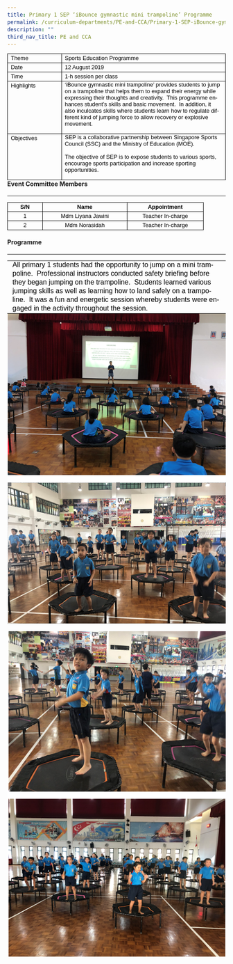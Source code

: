 ```yaml
---
title: Primary 1 SEP ‘iBounce gymnastic mini trampoline’ Programme
permalink: /curriculum-departments/PE-and-CCA/Primary-1-SEP-iBounce-gymnastic-mini-trampoline-Programme/
description: ""
third_nav_title: PE and CCA
---
```

<table style="margin: auto; outline: 0px; padding: 0px; clear: both; border-collapse: collapse; max-width: 100%; width: 474.55pt; border: none;" width="0" align="left" cellpadding="0" cellspacing="0" border="1" class="MsoNormalTable ive_eobj_center"><tbody style="margin: 0px; outline: 0px; padding: 0px;"><tr style="margin: 0px; outline: 0px; padding: 0px;"><td style="margin: 0px; outline: 0px; padding: 0in 5.4pt; width: 98.85pt; border: 1pt solid windowtext;" valign="top" width="132"><p style="margin: 0px; outline: 0px; padding: 0px; line-height: 20px !important; color: rgb(0, 0, 0); font-family: Helvetica; font-size: 13px;" class="MsoNormal"><span style="margin: 0px; outline: 0px; padding: 0px; line-height: 14.95px; font-family: Arial, sans-serif;" lang="EN-SG"><font style="margin: 0px; outline: 0px; padding: 0px;" size="2">Theme</font></span></p></td><td style="margin: 0px; outline: 0px; padding: 0in 5.4pt; width: 375.7pt; border-top: 1pt solid windowtext; border-right: 1pt solid windowtext; border-bottom: 1pt solid windowtext; border-image: initial; border-left: none;" valign="top" width="501"><p style="margin: 0px; outline: 0px; padding: 0px; line-height: 20px !important; color: rgb(0, 0, 0); font-family: Helvetica; font-size: 13px;" class="MsoNormal"><font style="margin: 0px; outline: 0px; padding: 0px;" size="2"><span style="margin: 0px; outline: 0px; padding: 0px; line-height: 14.95px; font-family: Arial, sans-serif;" lang="EN-SG">Sports Education Programme</span><span style="margin: 0px; outline: 0px; padding: 0px; line-height: 14.95px; font-family: Arial, sans-serif;" lang="EN-SG"></span></font></p></td></tr><tr style="margin: 0px; outline: 0px; padding: 0px;"><td style="margin: 0px; outline: 0px; padding: 0in 5.4pt; width: 98.85pt; border-right: 1pt solid windowtext; border-bottom: 1pt solid windowtext; border-left: 1pt solid windowtext; border-image: initial; border-top: none;" valign="top" width="132"><p style="margin: 0px; outline: 0px; padding: 0px; line-height: 20px !important; color: rgb(0, 0, 0); font-family: Helvetica; font-size: 13px;" class="MsoNormal"><span style="margin: 0px; outline: 0px; padding: 0px; line-height: 14.95px; font-family: Arial, sans-serif;" lang="EN-SG"><font style="margin: 0px; outline: 0px; padding: 0px;" size="2">Date</font></span></p></td><td style="margin: 0px; outline: 0px; padding: 0in 5.4pt; width: 375.7pt; border-top: none; border-left: none; border-bottom: 1pt solid windowtext; border-right: 1pt solid windowtext;" valign="top" width="501"><p style="margin: 0px; outline: 0px; padding: 0px; line-height: 20px !important; color: rgb(0, 0, 0); font-family: Helvetica; font-size: 13px;" class="MsoNormal"><span style="margin: 0px; outline: 0px; padding: 0px; line-height: 14.95px; font-family: Arial, sans-serif;" lang="EN-SG"><font style="margin: 0px; outline: 0px; padding: 0px;" size="2">12 August 2019</font></span></p></td></tr><tr style="margin: 0px; outline: 0px; padding: 0px;"><td style="margin: 0px; outline: 0px; padding: 0in 5.4pt; width: 98.85pt; border-right: 1pt solid windowtext; border-bottom: 1pt solid windowtext; border-left: 1pt solid windowtext; border-image: initial; border-top: none;" valign="top" width="132"><p style="margin: 0px; outline: 0px; padding: 0px; line-height: 20px !important; color: rgb(0, 0, 0); font-family: Helvetica; font-size: 13px;" class="MsoNormal"><span style="margin: 0px; outline: 0px; padding: 0px; line-height: 14.95px; font-family: Arial, sans-serif;" lang="EN-SG"><font style="margin: 0px; outline: 0px; padding: 0px;" size="2">Time</font></span></p></td><td style="margin: 0px; outline: 0px; padding: 0in 5.4pt; width: 375.7pt; border-top: none; border-left: none; border-bottom: 1pt solid windowtext; border-right: 1pt solid windowtext;" valign="top" width="501"><p style="margin: 0px; outline: 0px; padding: 0px; line-height: 20px !important; color: rgb(0, 0, 0); font-family: Helvetica; font-size: 13px;" class="MsoNormal"><span style="margin: 0px; outline: 0px; padding: 0px; line-height: 14.95px; font-family: Arial, sans-serif;" lang="EN-SG"><font style="margin: 0px; outline: 0px; padding: 0px;" size="2">1-h session per class</font></span></p></td></tr><tr style="margin: 0px; outline: 0px; padding: 0px;"><td style="margin: 0px; outline: 0px; padding: 0in 5.4pt; width: 98.85pt; border-right: 1pt solid windowtext; border-bottom: 1pt solid windowtext; border-left: 1pt solid windowtext; border-image: initial; border-top: none;" valign="top" width="132"><p style="margin: 0px; outline: 0px; padding: 0px; line-height: 20px !important; color: rgb(0, 0, 0); font-family: Helvetica; font-size: 13px;" class="MsoNormal"><span style="margin: 0px; outline: 0px; padding: 0px; line-height: 14.95px; font-family: Arial, sans-serif;" lang="EN-SG"><font style="margin: 0px; outline: 0px; padding: 0px;" size="2">Highlights</font></span></p></td><td style="margin: 0px; outline: 0px; padding: 0in 5.4pt; width: 375.7pt; border-top: none; border-left: none; border-bottom: 1pt solid windowtext; border-right: 1pt solid windowtext;" valign="top" width="501"><p style="margin: 0px 0px 0.0001pt; outline: 0px; padding: 0px; line-height: normal; color: rgb(0, 0, 0); font-family: Helvetica; font-size: 13px;" class="MsoNormal"><span style="margin: 0px; outline: 0px; padding: 0px; font-family: Arial, sans-serif;" lang="EN-SG"><font style="margin: 0px; outline: 0px; padding: 0px;" size="2">‘iBounce gymnastic mini trampoline’ provides students to jump on a trampoline that helps them to expand their energy while expressing their thoughts and creativity.&nbsp; This programme enhances student’s skills and basic movement.&nbsp; In addition, it also inculcates skills where students learn how to regulate different kind of jumping force to allow recovery or explosive movement.</font></span></p><p style="margin: 0px 0px 0.0001pt; outline: 0px; padding: 0px; line-height: normal; color: rgb(0, 0, 0); font-family: Helvetica; font-size: 13px;" class="MsoNormal"><span style="margin: 0px; outline: 0px; padding: 0px; font-family: Arial, sans-serif;" lang="EN-SG"><font style="margin: 0px; outline: 0px; padding: 0px;" size="2">&nbsp;</font></span></p></td></tr><tr style="margin: 0px; outline: 0px; padding: 0px;"><td style="margin: 0px; outline: 0px; padding: 0in 5.4pt; width: 98.85pt; border-right: 1pt solid windowtext; border-bottom: 1pt solid windowtext; border-left: 1pt solid windowtext; border-image: initial; border-top: none;" valign="top" width="132"><p style="margin: 0px; outline: 0px; padding: 0px; line-height: 20px !important; color: rgb(0, 0, 0); font-family: Helvetica; font-size: 13px;" class="MsoNormal"><span style="margin: 0px; outline: 0px; padding: 0px; line-height: 14.95px; font-family: Arial, sans-serif;" lang="EN-SG"><font style="margin: 0px; outline: 0px; padding: 0px;" size="2">Objectives</font></span></p></td><td style="margin: 0px; outline: 0px; padding: 0in 5.4pt; width: 375.7pt; border-top: none; border-left: none; border-bottom: 1pt solid windowtext; border-right: 1pt solid windowtext;" valign="top" width="501"><p style="margin: 0px 0px 0.0001pt; outline: 0px; padding: 0px; line-height: normal; color: rgb(0, 0, 0); font-family: Helvetica; font-size: 13px;" class="MsoNormal"><span style="margin: 0px; outline: 0px; padding: 0px; font-family: Arial, sans-serif;" lang="EN-SG"><font style="margin: 0px; outline: 0px; padding: 0px;" size="2">SEP is a collaborative partnership between Singapore Sports Council (SSC) and the Ministry of Education (MOE).</font></span></p><p style="margin: 0px 0px 0.0001pt; outline: 0px; padding: 0px; line-height: normal; color: rgb(0, 0, 0); font-family: Helvetica; font-size: 13px;" class="MsoNormal"><span style="margin: 0px; outline: 0px; padding: 0px; font-family: Arial, sans-serif;" lang="EN-SG"><font style="margin: 0px; outline: 0px; padding: 0px;" size="2">&nbsp;</font></span></p><p style="margin: 0px 0px 0.0001pt; outline: 0px; padding: 0px; line-height: normal; color: rgb(0, 0, 0); font-family: Helvetica; font-size: 13px;" class="MsoNormal"><span style="margin: 0px; outline: 0px; padding: 0px; font-family: Arial, sans-serif;" lang="EN-SG"><font style="margin: 0px; outline: 0px; padding: 0px;" size="2">The objective of SEP is to expose students to various sports, encourage sports participation and increase sporting opportunities.</font></span></p><p style="margin: 0px 0px 0.0001pt; outline: 0px; padding: 0px; line-height: normal; color: rgb(0, 0, 0); font-family: Helvetica; font-size: 13px;" class="MsoNormal"><span style="margin: 0px; outline: 0px; padding: 0px; font-family: Arial, sans-serif;" lang="EN-SG"><font style="margin: 0px; outline: 0px; padding: 0px;" size="2">&nbsp;</font></span></p></td></tr></tbody></table>

  
  
  
  
  
  
  
  
  
  
  
  

#### Event Committee Members
-----------------------

  

<table style="margin: 0px; outline: 0px; padding: 0px; border-collapse: collapse; max-width: 100%; text-align: center; border: none;" cellpadding="0" cellspacing="0" border="1" class="MsoNormalTable"><tbody style="margin: 0px; outline: 0px; padding: 0px;"><tr style="margin: 0px; outline: 0px; padding: 0px; height: 13.5pt;"><td style="margin: 0px; outline: 0px; padding: 0in 5.4pt; width: 49.1pt; border: 1pt solid windowtext; height: 13.5pt;" valign="top" width="65"><p style="margin: 0px; outline: 0px; padding: 0px; line-height: 20px !important; color: rgb(0, 0, 0); font-family: Helvetica; font-size: 13px; text-align: center;" class="MsoNormal"><span style="margin: 0px; outline: 0px; padding: 0px; line-height: 14.95px; font-family: Arial, sans-serif;" lang="EN-SG"><b style="margin: 0px; outline: 0px; padding: 0px;"><font style="margin: 0px; outline: 0px; padding: 0px;" size="2">S/N</font></b></span></p></td><td style="margin: 0px; outline: 0px; padding: 0in 5.4pt; width: 134.7pt; border-top: 1pt solid windowtext; border-right: 1pt solid windowtext; border-bottom: 1pt solid windowtext; border-image: initial; border-left: none; height: 13.5pt;" valign="top" width="180"><p style="margin: 0px; outline: 0px; padding: 0px; line-height: 20px !important; color: rgb(0, 0, 0); font-family: Helvetica; font-size: 13px; text-align: center;" class="MsoNormal"><span style="margin: 0px; outline: 0px; padding: 0px; line-height: 14.95px; font-family: Arial, sans-serif;" lang="EN-SG"><b style="margin: 0px; outline: 0px; padding: 0px;"><font style="margin: 0px; outline: 0px; padding: 0px;" size="2">Name</font></b></span></p></td><td style="margin: 0px; outline: 0px; padding: 0in 5.4pt; width: 120.75pt; border-top: 1pt solid windowtext; border-right: 1pt solid windowtext; border-bottom: 1pt solid windowtext; border-image: initial; border-left: none; height: 13.5pt;" valign="top" width="161"><p style="margin: 0px; outline: 0px; padding: 0px; line-height: 20px !important; color: rgb(0, 0, 0); font-family: Helvetica; font-size: 13px; text-align: center;" class="MsoNormal"><span style="margin: 0px; outline: 0px; padding: 0px; line-height: 14.95px; font-family: Arial, sans-serif;" lang="EN-SG"><font style="margin: 0px; outline: 0px; padding: 0px;" size="2"><b style="margin: 0px; outline: 0px; padding: 0px;">Appointment</b></font></span></p></td></tr><tr style="margin: 0px; outline: 0px; padding: 0px; height: 3.5pt;"><td style="margin: 0px; outline: 0px; padding: 0in 5.4pt; width: 49.1pt; border-right: 1pt solid windowtext; border-bottom: 1pt solid windowtext; border-left: 1pt solid windowtext; border-image: initial; border-top: none; height: 3.5pt;" valign="top" width="65"><p style="margin: 0px; outline: 0px; padding: 0px; line-height: 20px !important; color: rgb(0, 0, 0); font-family: Helvetica; font-size: 13px;" class="MsoNormal"><span style="margin: 0px; outline: 0px; padding: 0px; line-height: 14.95px; font-family: Arial, sans-serif;" lang="EN-SG"><font style="margin: 0px; outline: 0px; padding: 0px;" size="2">1</font></span></p></td><td style="margin: 0px; outline: 0px; padding: 0in 5.4pt; width: 134.7pt; border-top: none; border-left: none; border-bottom: 1pt solid windowtext; border-right: 1pt solid windowtext; height: 3.5pt;" valign="top" width="180"><p style="margin: 0px; outline: 0px; padding: 0px; line-height: 20px !important; color: rgb(0, 0, 0); font-family: Helvetica; font-size: 13px;" class="MsoNormal"><span style="margin: 0px; outline: 0px; padding: 0px; line-height: 14.95px; font-family: Arial, sans-serif;" lang="EN-SG"><font style="margin: 0px; outline: 0px; padding: 0px;" size="2">Mdm Liyana Jawini</font></span></p></td><td style="margin: 0px; outline: 0px; padding: 0in 5.4pt; width: 120.75pt; border-top: none; border-left: none; border-bottom: 1pt solid windowtext; border-right: 1pt solid windowtext; height: 3.5pt;" valign="top" width="161"><p style="margin: 0px; outline: 0px; padding: 0px; line-height: 20px !important; color: rgb(0, 0, 0); font-family: Helvetica; font-size: 13px;" class="MsoNormal"><span style="margin: 0px; outline: 0px; padding: 0px; line-height: 14.95px; font-family: Arial, sans-serif;" lang="EN-SG"><font style="margin: 0px; outline: 0px; padding: 0px;" size="2">Teacher In-charge</font></span></p></td></tr><tr style="margin: 0px; outline: 0px; padding: 0px;"><td style="margin: 0px; outline: 0px; padding: 0in 5.4pt; width: 49.1pt; border-right: 1pt solid windowtext; border-bottom: 1pt solid windowtext; border-left: 1pt solid windowtext; border-image: initial; border-top: none;" valign="top" width="65"><p style="margin: 0px; outline: 0px; padding: 0px; line-height: 20px !important; color: rgb(0, 0, 0); font-family: Helvetica; font-size: 13px;" class="MsoNormal"><span style="margin: 0px; outline: 0px; padding: 0px; line-height: 14.95px; font-family: Arial, sans-serif;" lang="EN-SG"><font style="margin: 0px; outline: 0px; padding: 0px;" size="2">2</font></span></p></td><td style="margin: 0px; outline: 0px; padding: 0in 5.4pt; width: 134.7pt; border-top: none; border-left: none; border-bottom: 1pt solid windowtext; border-right: 1pt solid windowtext;" valign="top" width="180"><p style="margin: 0px; outline: 0px; padding: 0px; line-height: 20px !important; color: rgb(0, 0, 0); font-family: Helvetica; font-size: 13px;" class="MsoNormal"><span style="margin: 0px; outline: 0px; padding: 0px; line-height: 14.95px; font-family: Arial, sans-serif;" lang="EN-SG"><font style="margin: 0px; outline: 0px; padding: 0px;" size="2">Mdm Norasidah</font></span></p></td><td style="margin: 0px; outline: 0px; padding: 0in 5.4pt; width: 120.75pt; border-top: none; border-left: none; border-bottom: 1pt solid windowtext; border-right: 1pt solid windowtext;" valign="top" width="161"><p style="margin: 0px; outline: 0px; padding: 0px; line-height: 20px !important; color: rgb(0, 0, 0); font-family: Helvetica; font-size: 13px;" class="MsoNormal"><span style="margin: 0px; outline: 0px; padding: 0px; line-height: 14.95px; font-family: Arial, sans-serif;" lang="EN-SG"><font style="margin: 0px; outline: 0px; padding: 0px;" size="2">Teacher In-charge</font><span style="margin: 0px; outline: 0px; padding: 0px; font-size: 12pt;"></span></span></p></td></tr></tbody></table>

#### Programme
---------

<table style="margin: 0px; outline: 0px; padding: 0px; border-collapse: collapse; max-width: 100%;" align="left" cellpadding="0" cellspacing="0"><tbody style="margin: 0px; outline: 0px; padding: 0px;"><tr style="margin: 0px; outline: 0px; padding: 0px;"><td style="margin: 0px; outline: 0px; padding: 0in 9pt;" align="left" valign="top"><p style="margin: 0px; outline: 0px; padding: 0px; line-height: 20px !important; color: rgb(0, 0, 0); font-family: Helvetica; font-size: 13px;" class="MsoNormal"><span style="margin: 0px; outline: 0px; padding: 0px; font-size: 12pt; line-height: 18.4px; font-family: Arial, sans-serif;" lang="EN-SG">All primary 1 students had the opportunity to jump on a mini trampoline.&nbsp; Professional instructors conducted safety briefing before they began jumping on the trampoline.&nbsp; Students learned various jumping skills as well as learning how to land safely on a trampoline.&nbsp; It was a fun and energetic session whereby students were engaged in the activity throughout the session.</span></p></td></tr></tbody></table>

  
  
  
 ![](/images/Curriculum/PE%20and%20CCA/photo6183895678468600763.jpg)

![](/images/Curriculum/PE%20and%20CCA/photo6183895678468600760.jpg)  
